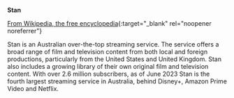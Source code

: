 <!-- markdownlint-disable MD041-->
**Stan**<br>

[From Wikipedia, the free encyclopedia](<https://en.wikipedia.org/wiki/Stan_(service)>){:target="\_blank" rel="noopener noreferrer"}

Stan is an Australian over-the-top streaming service. The service offers a broad range of film and television content from both local and foreign productions, particularly from the United States and United Kingdom. Stan also includes a growing library of their own original film and television content. With over 2.6 million subscribers, as of June 2023 Stan is the fourth largest streaming service in Australia, behind Disney+, Amazon Prime Video and Netflix.
<!-- markdownlint-enable MD041-->
